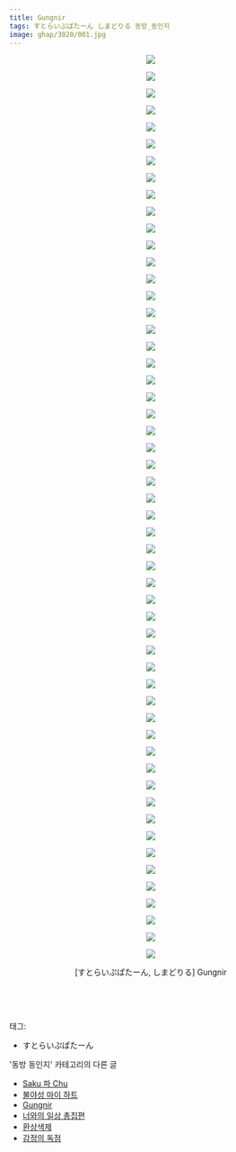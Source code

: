 ```yaml
---
title: Gungnir
tags: すとらいぷぱたーん しまどりる 동방_동인지
image: ghap/3020/001.jpg
---
```

<div class="article">
<p style="text-align: center; clear: none; float: none;"><img src="{{ site.nasurl }}/ghap/3020/001.jpg"/></p>
<p style="text-align: center; clear: none; float: none;"><img src="{{ site.nasurl }}/ghap/3020/002.jpg"/></p>
<p style="text-align: center; clear: none; float: none;"><img src="{{ site.nasurl }}/ghap/3020/003.jpg"/></p>
<p style="text-align: center; clear: none; float: none;"><img src="{{ site.nasurl }}/ghap/3020/004.jpg"/></p>
<p style="text-align: center; clear: none; float: none;"><img src="{{ site.nasurl }}/ghap/3020/005.jpg"/></p>
<p style="text-align: center; clear: none; float: none;"><img src="{{ site.nasurl }}/ghap/3020/006.jpg"/></p>
<p style="text-align: center; clear: none; float: none;"><img src="{{ site.nasurl }}/ghap/3020/007.jpg"/></p>
<p style="text-align: center; clear: none; float: none;"><img src="{{ site.nasurl }}/ghap/3020/008.jpg"/></p>
<p style="text-align: center; clear: none; float: none;"><img src="{{ site.nasurl }}/ghap/3020/009.jpg"/></p>
<p style="text-align: center; clear: none; float: none;"><img src="{{ site.nasurl }}/ghap/3020/010.jpg"/></p>
<p style="text-align: center; clear: none; float: none;"><img src="{{ site.nasurl }}/ghap/3020/011.jpg"/></p>
<p style="text-align: center; clear: none; float: none;"><img src="{{ site.nasurl }}/ghap/3020/012.jpg"/></p>
<p style="text-align: center; clear: none; float: none;"><img src="{{ site.nasurl }}/ghap/3020/013.jpg"/></p>
<p style="text-align: center; clear: none; float: none;"><img src="{{ site.nasurl }}/ghap/3020/014.jpg"/></p>
<p style="text-align: center; clear: none; float: none;"><img src="{{ site.nasurl }}/ghap/3020/015.jpg"/></p>
<p style="text-align: center; clear: none; float: none;"><img src="{{ site.nasurl }}/ghap/3020/016.jpg"/></p>
<p style="text-align: center; clear: none; float: none;"><img src="{{ site.nasurl }}/ghap/3020/017.jpg"/></p>
<p style="text-align: center; clear: none; float: none;"><img src="{{ site.nasurl }}/ghap/3020/018.jpg"/></p>
<p style="text-align: center; clear: none; float: none;"><img src="{{ site.nasurl }}/ghap/3020/019.jpg"/></p>
<p style="text-align: center; clear: none; float: none;"><img src="{{ site.nasurl }}/ghap/3020/020.jpg"/></p>
<p style="text-align: center; clear: none; float: none;"><img src="{{ site.nasurl }}/ghap/3020/021.jpg"/></p>
<p style="text-align: center; clear: none; float: none;"><img src="{{ site.nasurl }}/ghap/3020/022.jpg"/></p>
<p style="text-align: center; clear: none; float: none;"><img src="{{ site.nasurl }}/ghap/3020/023.jpg"/></p>
<p style="text-align: center; clear: none; float: none;"><img src="{{ site.nasurl }}/ghap/3020/024.jpg"/></p>
<p style="text-align: center; clear: none; float: none;"><img src="{{ site.nasurl }}/ghap/3020/025.jpg"/></p>
<p style="text-align: center; clear: none; float: none;"><img src="{{ site.nasurl }}/ghap/3020/026.jpg"/></p>
<p style="text-align: center; clear: none; float: none;"><img src="{{ site.nasurl }}/ghap/3020/027.jpg"/></p>
<p style="text-align: center; clear: none; float: none;"><img src="{{ site.nasurl }}/ghap/3020/028.jpg"/></p>
<p style="text-align: center; clear: none; float: none;"><img src="{{ site.nasurl }}/ghap/3020/029.jpg"/></p>
<p style="text-align: center; clear: none; float: none;"><img src="{{ site.nasurl }}/ghap/3020/030.jpg"/></p>
<p style="text-align: center; clear: none; float: none;"><img src="{{ site.nasurl }}/ghap/3020/031.jpg"/></p>
<p style="text-align: center; clear: none; float: none;"><img src="{{ site.nasurl }}/ghap/3020/032.jpg"/></p>
<p style="text-align: center; clear: none; float: none;"><img src="{{ site.nasurl }}/ghap/3020/033.jpg"/></p>
<p style="text-align: center; clear: none; float: none;"><img src="{{ site.nasurl }}/ghap/3020/034.jpg"/></p>
<p style="text-align: center; clear: none; float: none;"><img src="{{ site.nasurl }}/ghap/3020/035.jpg"/></p>
<p style="text-align: center; clear: none; float: none;"><img src="{{ site.nasurl }}/ghap/3020/036.jpg"/></p>
<p style="text-align: center; clear: none; float: none;"><img src="{{ site.nasurl }}/ghap/3020/037.jpg"/></p>
<p style="text-align: center; clear: none; float: none;"><img src="{{ site.nasurl }}/ghap/3020/038.jpg"/></p>
<p style="text-align: center; clear: none; float: none;"><img src="{{ site.nasurl }}/ghap/3020/039.jpg"/></p>
<p style="text-align: center; clear: none; float: none;"><img src="{{ site.nasurl }}/ghap/3020/040.jpg"/></p>
<p style="text-align: center; clear: none; float: none;"><img src="{{ site.nasurl }}/ghap/3020/041.jpg"/></p>
<p style="text-align: center; clear: none; float: none;"><img src="{{ site.nasurl }}/ghap/3020/042.jpg"/></p>
<p style="text-align: center; clear: none; float: none;"><img src="{{ site.nasurl }}/ghap/3020/043.jpg"/></p>
<p style="text-align: center; clear: none; float: none;"><img src="{{ site.nasurl }}/ghap/3020/044.jpg"/></p>
<p style="text-align: center; clear: none; float: none;"><img src="{{ site.nasurl }}/ghap/3020/045.jpg"/></p>
<p style="text-align: center; clear: none; float: none;"><img src="{{ site.nasurl }}/ghap/3020/046.jpg"/></p>
<p style="text-align: center; clear: none; float: none;"><img src="{{ site.nasurl }}/ghap/3020/047.jpg"/></p>
<p style="text-align: center; clear: none; float: none;"><img src="{{ site.nasurl }}/ghap/3020/048.jpg"/></p>
<p style="text-align: center; clear: none; float: none;"><img src="{{ site.nasurl }}/ghap/3020/049.jpg"/></p>
<p style="text-align: center; clear: none; float: none;"><img src="{{ site.nasurl }}/ghap/3020/050.jpg"/></p>
<p style="text-align: center; clear: none; float: none;"><img src="{{ site.nasurl }}/ghap/3020/051.jpg"/></p>
<p style="text-align: center; clear: none; float: none;"><img src="{{ site.nasurl }}/ghap/3020/052.jpg"/></p>
<p style="text-align: center; clear: none; float: none;"><img src="{{ site.nasurl }}/ghap/3020/053.jpg"/></p>
<p style="text-align: center; clear: none; float: none;"><img src="{{ site.nasurl }}/ghap/3020/054.jpg"/></p>
<p style="text-align: center; clear: none; float: none;">[すとらいぷぱたーん, しまどりる] Gungnir</p>
<p style="text-align: center; clear: none; float: none;"><br/></p>
<p><br/></p>
</div><div class="tagTrail">
<p>태그: </p>
<ul>
<li>すとらいぷぱたーん</li>
</ul>
</div><div class="another">
<p>'동방 동인지' 카테고리의 다른 글</p>
<ul>
<li><a href="/2016-12-28-ghap_3022">Saku 파 Chu</a></li>
<li><a href="/2016-12-28-ghap_3021">불야성 마이 하트</a></li>
<li><a href="/2016-12-28-ghap_3020">Gungnir</a></li>
<li><a href="/2016-12-28-ghap_3018">너와의 일상 총집편</a></li>
<li><a href="/2016-12-28-ghap_3016">환상색제</a></li>
<li><a href="/2016-12-28-ghap_3015">감정의 독점</a></li>
</ul>
</div><div class="cb_module cb_fluid">
<div class="cb_wrt cb_profile">
</div><!-- commentList close -->
</div>